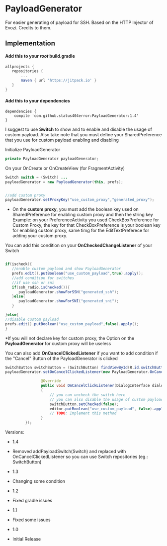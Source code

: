 # PayloadGenerator

For easier generating of payload for SSH. Based on the HTTP Injector of Evozi. Credits to them.

## Implementation

#### Add this to your _root_ build.gradle

``` gradle
allprojects { 		
   repositories {
       ... 			
       maven { url 'https://jitpack.io' }
   } 	
}

```

#### Add this to your dependencies
```
dependencies { 	 
    compile 'com.github.status404error:PayloadGenerator:1.4' 	
}
```

I suggest to use **Switch** to show and to enable and disable the usage of custom payload.
Also take note that you must define your SharedPreference that you use for custom payload enabling and disabling 

Initialize PayloadGenerator

```java
private PayloadGenerator payloadGenerator;
```

On your OnCreate or OnCreateView (for FragmentActivity)

```java
Switch switch = (Switch) ...
payloadGenerator = new PayloadGenerator(this, prefs);


//add custom proxy
payloadGenerator.setProxyKey("use_custom_proxy","generated_proxy");

```

* On the **custom proxy**, you must add the boolean key used on SharedPreference for enabling custom proxy and then the string key
Example: on your PreferenceActivity you used CheckBoxPreference for Custom Proxy, the key for that CheckBoxPreference is your boolean key for enabling custom proxy, same timg for the EditTextPreferece for adding your custom proxy.


You can add this condition on your **OnCheckedChangeListener** of your Switch

```java

if(ischeck){
   //enable custom payload and show PayloadGenerator
   prefs.edit().putBoolean("use_custom_payload",true).apply();
   //add condition for switches 
   //if use ssh or sni
   if(ssh_radio.isChecked()){
      payloadGenerator.showForSSH("generated_ssh");
   }else{
      payloadGenerator.showForSNI("generated_sni");
   }

}else{
//disable custom payload
prefs.edit().putBoolean("use_custom_payload",false).apply();
}
```

*If you will not declare key for custom proxy, the Option on the **PayloadGenerator** for custom proxy will be useless

You can also add **OnCancelClickedListener** if you want to add condition if the "Cancel" Button of the PayloadGenerator is clicked
```java
SwitchButton switchButton = (SwitchButton) findViewById(R.id.switchButton);
payloadGenerator.setOnCancelClickedListener(new PayloadGenerator.OnCancelClickedListener(){

				@Override
				public void OnCancelClickListener(DialogInterface dialogInterface)
				{
					// you can uncheck the switch here
					// you can also disable the usage of custom payload
					switchButton.setChecked(false);
					editor.putBoolean("use_custom_payload", false).apply();
					// TODO: Implement this method
				}
		 });
```
Versions:

* 1.4
 - Removed addPayloadSwitch(Switch) and replaced with OnCancelClickedListener so you can use Switch repositories (eg.: SwitchButton)

* 1.3
 - Changing some condition

* 1.2
 - Fixed gradle issues


* 1.1
 - Fixed some issues


* 1.0
 - Initial Release

